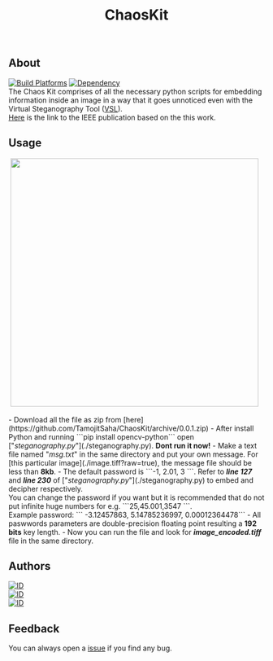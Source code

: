 <h1 align="center"> ChaosKit </h1> <br>

## About
[![Build Platforms](https://img.shields.io/badge/build_platform-Python2.7-3776AB.svg)](https://www.python.org/download/releases/2.7/)
[![Dependency](https://img.shields.io/badge/dependency-OpenCV-red.svg)](https://pypi.python.org/pypi/opencv-python)
<br>
The Chaos Kit comprises of all the necessary python scripts for embedding information inside an image in a way that it goes unnoticed even with the Virtual Steganography Tool ([VSL](http://vsl.sourceforge.net/)).<br>
[Here](https://doi.org/10.1109/ICRCICN.2017.8234536) is the link to the IEEE publication based on the this work.

## Usage
  <p align="center">
 <img src="./demos/CFD.png" heigth="473" width="488"> &nbsp 
</p>
  - Download all the file as zip from [here](https://github.com/TamojitSaha/ChaosKit/archive/0.0.1.zip)
  - After install Python and running ```pip install opencv-python``` open ["<i>steganography.py</i>"](./steganography.py). <b>Dont run it now!</b>
  - Make a text file named "<i>msg.txt</i>" in the same directory and put your own message.  For [this particular image](./image.tiff?raw=true), the message file should be less than <b>8kb</b>. 
  - The default password is ```-1, 2.01, 3 ```. Refer to <i><b>line 127</b></i> and <i><b>line 230</b></i> of ["<i>steganography.py</i>"](./steganography.py) to embed and decipher respectively. 
  <br>You can change the password if you want but it is recommended that do not put infinite huge numbers for e.g. ```25,45.001,3547 ```. 
  <br>Example password: ``` -3.12457863, 5.14785236997, 0.00012364478```
  - All paswwords parameters are double-precision floating point resulting a <b>192 bits</b> key length.
  - Now you can run the file and look for <b><i>image_encoded.tiff</i></b> file in the same directory.
  
## Authors
[![ID](https://img.shields.io/badge/id-Tamojit-54C7EC.svg?style=for-the-badge)](https://www.linkedin.com/in/tamojit-saha/)<br>
[![ID](https://img.shields.io/badge/id-Sandeepan-54C7EC.svg?style=for-the-badge)](https://www.linkedin.com/in/sandeepan-sengupta/)<br>
[![ID](https://img.shields.io/badge/id-Tanmoy-54C7EC.svg?style=for-the-badge)]( https://www.researchgate.net/profile/Tanmoy_Dasgupta)

## Feedback
You can always open a [issue](https://github.com/TamojitSaha/ChaosKit/issues/new) if you find any bug.
